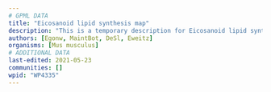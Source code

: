 ```yaml
---
# GPML DATA
title: "Eicosanoid lipid synthesis map"
description: "This is a temporary description for Eicosanoid lipid synthesis map"
authors: [Egonw, MaintBot, DeSl, Eweitz]
organisms: [Mus musculus]
# ADDITIONAL DATA
last-edited: 2021-05-23
communities: []
wpid: "WP4335"
---
```

